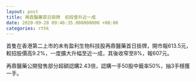 ```yaml
---
layout: post
title: 再鼎醫藥首日掛牌　初段曾升近一成
date: 2020-09-28 09:46:35.000000000 +08:00
categories: rthk
---
```


首隻在香港第二上市的未有盈利生物科技股再鼎醫藥首日掛牌，開市報613.5元，較招股價高9.2%，一度擴大升幅至近一成，其後收窄至8%，報607元。

再鼎醫藥公開發售部分超額認購2.43倍，認購一手50股中籤率50%，抽3手穩獲一手。
